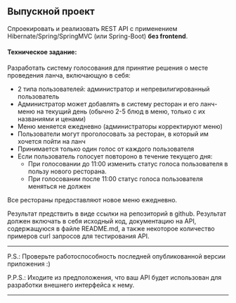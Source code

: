 ## Выпускной проект

Спроекировать и реализовать REST API с применением Hibernate/Spring/SpringMVC (или Spring-Boot) **без frontend**.

#### Техническое задание:

Разработать систему голосования для принятие решения о месте проведения ланча, включающую в себя:

 * 2 типа пользователей: администратор и непревилигированный пользователь
 * Администратор может добавлять в систему ресторан и его ланч-меню на текущий день (обычно 2-5 блюд в меню, только с их названиями и ценами)
 * Меню меняется ежедневно (администраторы корректируют меню)
 * Пользователи могут проголосовать за ресторан, в который им хочется пойти на ланч
 * Принимается только один голос от каждого пользователя
 * Если пользователь голосует повтороно в течение текущего дня:
    - При голосовании до 11:00 изменить статус голоса пользователя в пользу нового ресторана.
    - При голосовании после 11:00 статус голоса пользователя меняться не должен

Все рестораны предоставляют новое меню ежедневно.

Результат предствить в виде ссылки на репозиторий в github. Результат должен включать в себя исходный код, документацию на API, содержащуюся в файле README.md, а также некоторое количество примеров curl запросов для тестирования API.

-----------------------------
P.S.: Проверьте работоспособность последней опубликованной версии приложения :)

P.P.S.: Иходите из предположения, что ваш API будет использован для разработки внешнего интерфейса к нему.

-----------------------------
